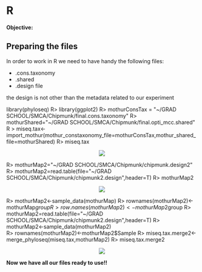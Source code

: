 # R 
**Objective:**
## 
## Preparing the files
In order to work in R we need to have handy the following files:

<ul>
  <li> .cons.taxonomy</li>
  <li> .shared</li>
  <li> .design file</li>
</ul>

the design is not other than the metadata related to our experiment

library(phyloseq)
  R> library(ggplot2)
  R> mothurConsTax = "~/GRAD SCHOOL/SMCA/Chipmunk/final.cons.taxonomy"
  R> mothurShared="~/GRAD SCHOOL/SMCA/Chipmunk/final.opti_mcc.shared"
  R > miseq.tax<-import_mothur(mothur_constaxonomy_file=mothurConsTax,mothur_shared_file=mothurShared)
  R> miseq.tax

<P align="center">
  <img src="~/IMAGES/R_1.jpg">
 </p>
  
  R> mothurMap2="~/GRAD SCHOOL/SMCA/Chipmunk/chipmunk.design2"
  R> mothurMap2=read.table(file="~/GRAD SCHOOL/SMCA/Chipmunk/chipmunk2.design",header=T)
  R> mothurMap2

<P align="center">
  <img src="~/IMAGES/R_2.jpg">
 </p>
  
  R> mothurMap2<-sample_data(mothurMap)
  R> rownames(mothurMap2)<-mothurMap$group
  R> row.names(mothurMap2)<-mothurMap2$group
  R> mothurMap2=read.table(file="~/GRAD SCHOOL/SMCA/Chipmunk/chipmunk2.design",header=T)
  R> mothurMap2<-sample_data(mothurMap2)  
  R> rownames(mothurMap2)<-mothurMap2$Sample
  R> miseq.tax.merge2<-merge_phyloseq(miseq.tax,mothurMap2)
  R> miseq.tax.merge2
  
<P align="center">
  <img src="~/IMAGES/R_3.jpg">
 </p>
 
 **Now we have all our files ready to use!!**
  


  

